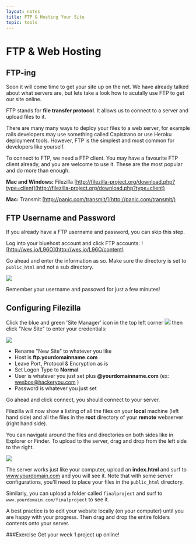 ```yaml
---
layout: notes
title: FTP & Hosting Your Site
topic: tools
---
```


# FTP & Web Hosting

## FTP-ing

Soon it will come time to get your site up on the net. We have already talked about what servers are, but lets take a look how to acutally use FTP to get our site online.

FTP stands for **file transfer protocol**. It allows us to connect to a server and upload files to it.

There are many many ways to deploy your files to a web server, for example rails developers may use something called Capistrano or use Heroku deployment tools. However, FTP is the simplest and most common for developers like yourself.

To connect to FTP, we need a FTP client. You may have a favourite FTP client already, and you are welcome to use it. These are the most popular and do more than enough.

**Mac and Windows:** Filezilla [http://filezilla-project.org/download.php?type=client](http://filezilla-project.org/download.php?type=client)

**Mac:** Transmit [http://panic.com/transmit/](http://panic.com/transmit/)


## FTP Username and Password
If you already have a FTP username and password, you can skip this step.

Log into your bluehost account and click FTP accounts: ![http://wes.io/L96O](http://wes.io/L96O/content)

Go ahead and enter the information as so. Make sure the directory is set to `public_html` and not a sub directory.

![](http://wes.io/L88a/content)

Remember your username and passowrd for just a few minutes!

## Configuring Filezilla

Click the blue and green 'Site Manager' icon in the top left corner ![](http://f.cl.ly/items/0i0K3B0S1e273V2u0M0S/Screen%20Shot%202014-01-22%20at%201.25.49%20PM.png) then click "New Site" to enter your credentials:

![](http://f.cl.ly/items/3Y0V093u08133f0b0G09/Screen%20Shot%202014-01-22%20at%201.37.16%20PM.png)
* Rename "New Site" to whatever you like
* Host is **ftp.yourdomainname.com**
* Leave Port, Protocol & Encryption as is
* Set Logon Type to **Normal**
* User is whatever you just set plus **@yourdomainname.com** (ex: wesbos@hackeryou.com )
* Password is whatever you just set

Go ahead and click connect, you should connect to your server.

Filezilla will now show a listing of all the files on your **local** machine (left hand side) and all the files in the **root** directory of your **remote** webserver (right hand side). 

You can navigate around the files and directories on both sides like in Explorer or Finder. To upload to the server, drag and drop from the left side to the right. 

![](http://f.cl.ly/items/432X360I0h2T3H2Y1b24/Screen%20Shot%202014-01-22%20at%202.16.43%20PM.png)

The server works just like your computer, upload an **index.html** and surf to www.yourdomain.com and you will see it. Note that with some server configurations, you'll need to place your files in the  `public_html` directory. 

Similarly, you can upload a folder called `finalproject` and surf to `www.yourdomain.com/finalproject` to see it.

A best practice is to edit your website locally (on your computer) until you are happy with your progress. Then drag and drop the entire folders contents onto your server.

###Exercise
Get your week 1 project up online!